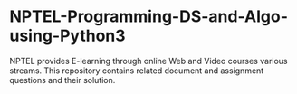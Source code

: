 # NPTEL-Programming-DS-and-Algo-using-Python3
NPTEL provides E-learning through online Web and Video courses various streams. This repository contains related document and assignment questions and their solution.

